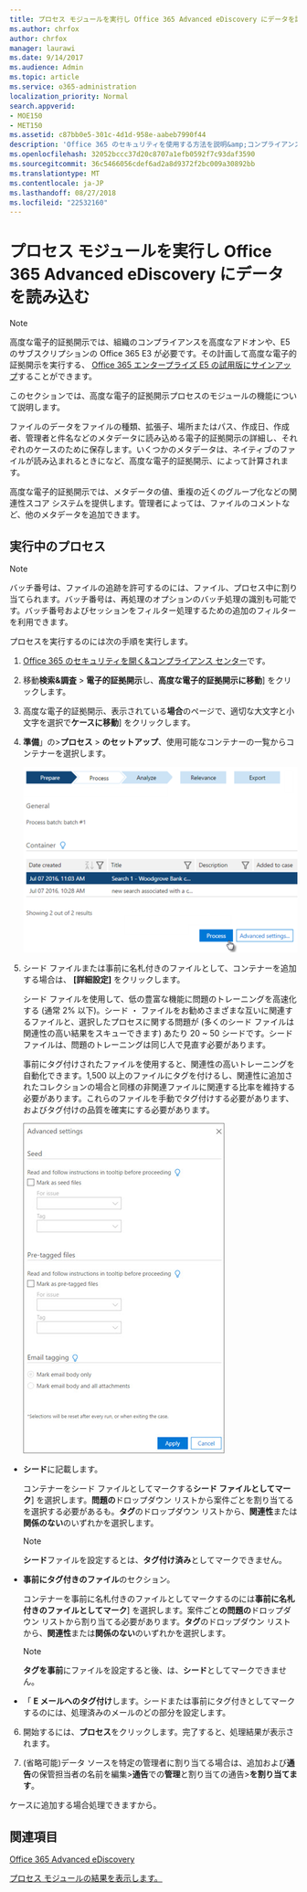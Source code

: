 ```yaml
---
title: プロセス モジュールを実行し Office 365 Advanced eDiscovery にデータを読み込む
ms.author: chrfox
author: chrfox
manager: laurawi
ms.date: 9/14/2017
ms.audience: Admin
ms.topic: article
ms.service: o365-administration
localization_priority: Normal
search.appverid:
- MOE150
- MET150
ms.assetid: c87bb0e5-301c-4d1d-958e-aabeb7990f44
description: 'Office 365 のセキュリティを使用する方法を説明&amp;コンプライアンス センターは、電子的証拠開示の Office 365 の詳細にアクセスし、サポート案件のプロセス モジュールを実行します。  '
ms.openlocfilehash: 32052bccc37d20c8707a1efb0592f7c93daf3590
ms.sourcegitcommit: 36c5466056cdef6ad2a8d9372f2bc009a30892bb
ms.translationtype: MT
ms.contentlocale: ja-JP
ms.lasthandoff: 08/27/2018
ms.locfileid: "22532160"
---
```

# <a name="run-the-process-module-and-load-data-in-office-365-advanced-ediscovery"></a>プロセス モジュールを実行し Office 365 Advanced eDiscovery にデータを読み込む

> [!NOTE]
> 高度な電子的証拠開示では、組織のコンプライアンスを高度なアドオンや、E5 のサブスクリプションの Office 365 E3 が必要です。その計画して高度な電子的証拠開示を実行する、 [Office 365 エンタープライズ E5 の試用版にサインアップ](https://go.microsoft.com/fwlink/p/?LinkID=698279)することができます。 
  
このセクションでは、高度な電子的証拠開示プロセスのモジュールの機能について説明します。 
  
ファイルのデータをファイルの種類、拡張子、場所またはパス、作成日、作成者、管理者と件名などのメタデータに読み込める電子的証拠開示の詳細し、それぞれのケースのために保存します。いくつかのメタデータは、ネイティブのファイルが読み込まれるときになど、高度な電子的証拠開示、によって計算されます。 
  
高度な電子的証拠開示では、メタデータの値、重複の近くのグループ化などの関連性スコア システムを提供します。管理者によっては、ファイルのコメントなど、他のメタデータを追加できます。 
  
## <a name="running-process"></a>実行中のプロセス

> [!NOTE]
> バッチ番号は、ファイルの追跡を許可するのには、ファイル、プロセス中に割り当てられます。バッチ番号は、再処理のオプションのバッチ処理の識別も可能です。バッチ番号およびセッションをフィルター処理するための追加のフィルターを利用できます。 
  
プロセスを実行するのには次の手順を実行します。
  
1. [Office 365 のセキュリティを開く&amp;コンプライアンス センター](go-to-the-securitycompliance-center.md)です。 
    
2. 移動**検索&amp;調査** \> **電子的証拠開示**し、**高度な電子的証拠開示に移動**] をクリックします。
    
3. 高度な電子的証拠開示、表示されている**場合**のページで、適切な大文字と小文字を選択で**ケースに移動**] をクリックします。
    
4. **準備**」の\>**プロセス** \> **のセットアップ**、使用可能なコンテナーの一覧からコンテナーを選択します。
    
    ![場合に検索結果を追加するプロセスをクリックします。](media/50bdc55c-d378-4881-b302-31ef785fa359.png)
  
5. シード ファイルまたは事前に名札付きのファイルとして、コンテナーを追加する場合は、 **[詳細設定]** をクリックします。 
    
    シード ファイルを使用して、低の豊富な機能に問題のトレーニングを高速化する (通常 2% 以下)。シード ・ ファイルをお勧めさまざまな互いに関連するファイルと、選択したプロセスに関する問題が (多くのシード ファイルは関連性の高い結果をスキューできます) あたり 20 ~ 50 シードです。シード ファイルは、問題のトレーニングは同じ人で見直す必要があります。
    
    事前にタグ付けされたファイルを使用すると、関連性の高いトレーニングを自動化できます。1,500 以上のファイルにタグを付けるし、関連性に追加されたコレクションの場合と同様の非関連ファイルに関連する比率を維持する必要があります。これらのファイルを手動でタグ付けする必要があります、およびタグ付けの品質を確実にする必要があります。
    
    ![バッチ ファイルを処理するための設定ページのスクリーン ショットの高度な](media/3c25cb78-4484-41e5-bd34-3753c7ab6cf2.jpg)
  
  - **シード**に記載します。 
    
    コンテナーをシード ファイルとしてマークする**シード ファイルとしてマーク**] を選択します。**問題の**ドロップダウン リストから案件ごとを割り当てるを選択する必要があるも。**タグ**のドロップダウン リストから、**関連性**または**関係のない**のいずれかを選択します。 
    
    > [!NOTE]
    > **シード**ファイルを設定するとは、**タグ付け済み**としてマークできません。 
  
  - **事前にタグ付きのファイル**のセクション。 
    
    コンテナーを事前に名札付きのファイルとしてマークするのには**事前に名札付きのファイルとしてマーク**] を選択します。案件ごと**の問題の**ドロップダウン リストから割り当てる必要があります。**タグ**のドロップダウン リストから、**関連性**または**関係のない**のいずれかを選択します。 
    
    > [!NOTE]
    > **タグを事前**にファイルを設定すると後、は、**シード**としてマークできません。 
  
  - 「 **E メールへのタグ付け**します。シードまたは事前にタグ付きとしてマークするのには、処理済みのメールのどの部分を設定します。 
    
6. 開始するには、**プロセス**をクリックします。完了すると、処理結果が表示されます。
    
7. (省略可能)データ ソースを特定の管理者に割り当てる場合は、追加および**通告**の保管担当者の名前を編集\>**通告**での**管理**と割り当ての通告\>**を割り当てます**。 
    
ケースに追加する場合処理できますから。
  
## <a name="see-also"></a>関連項目

[Office 365 Advanced eDiscovery](office-365-advanced-ediscovery.md)
  
[プロセス モジュールの結果を表示します。](view-process-module-results-in-advanced-ediscovery.md)

